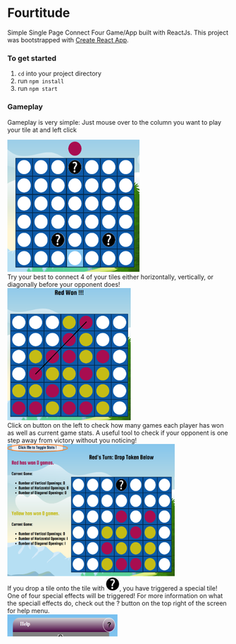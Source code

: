 # Fourtitude

Simple Single Page Connect Four Game/App built with ReactJs. This project was bootstrapped with [Create React App](https://github.com/facebookincubator/create-react-app).

### To get started

1. `cd` into your project directory
2. run `npm install`
3. run `npm start`

### Gameplay

Gameplay is very simple: Just mouse over to the column you want to play your tile at and left click

<img src ="./src/img/start.png" alt="starting board" width="300" height="300"/>
<br />
Try your best to connect 4 of your tiles either horizontally, vertically, or diagonally before your opponent does!

<img src ="./src/img/win.png" alt="winning" width="280" height="300"/>
<br />
Click on button on the left to check how many games each player has won as well as current game stats. A useful tool to check if your opponent is one step away from victory without you noticing!

<img src ="./src/img/toggle_stats.png" alt="stats" width="380" height="300"/>
<br />
If you drop a tile onto the tile with  <img src ="./src/img/question.png" alt="question mark" width="30" height="30"/>, you have triggered a special tile! One of four special effects will be triggered! For more information on what the speciall effects do, check out the ? button on the top right of the screen for help menu.
<br />
<img src ="./src/img/help.png" alt="help button" width="250" height="50"/>

